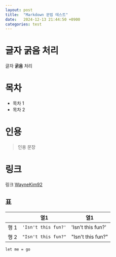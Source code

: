 ```yaml
---
layout: post
title:  "Markdown 문법 테스트"
date:   2024-12-13 21:44:50 +0900
categories: test
---
```


# 글자 굵음 처리

글자 **굵음** 처리

# 목차

- 목차 1
- 목차 2

# 인용

> 인용 문장


# 링크

링크 [WayneKim92](https://github.com/WayneKim92)


## 표

|        | 열1                              | 열1                            |
|--------|---------------------------------|-------------------------------|
| 행 1    | `'Isn't this fun?'`             | 'Isn't this fun?'             |
| 행 2    | `"Isn't this fun?"`             | "Isn't this fun?"             |

```
let me = go
```

